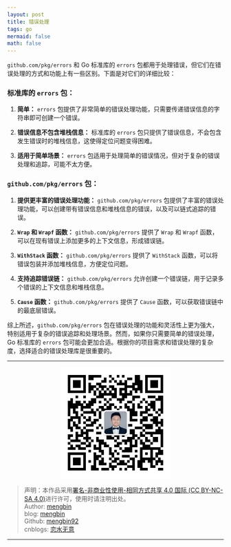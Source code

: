 ```yaml
---
layout: post
title: 错误处理
tags: go
mermaid: false
math: false
---  
```


`github.com/pkg/errors` 和 Go 标准库的 `errors` 包都用于处理错误，但它们在错误处理的方式和功能上有一些区别。下面是对它们的详细比较：

### 标准库的 `errors` 包：

1. **简单：** `errors` 包提供了非常简单的错误处理功能，只需要传递错误信息的字符串即可创建一个错误。

2. **错误信息不包含堆栈信息：** 标准库的 `errors` 包只提供了错误信息，不会包含发生错误时的堆栈信息，这使得定位问题变得困难。

3. **适用于简单场景：** `errors` 包适用于处理简单的错误情况，但对于复杂的错误处理和追踪，可能不太方便。

### `github.com/pkg/errors` 包：

1. **提供更丰富的错误处理功能：** `github.com/pkg/errors` 包提供了丰富的错误处理功能，可以创建带有错误信息和堆栈信息的错误，以及可以链式追踪的错误。

2. **`Wrap` 和 `Wrapf` 函数：** `github.com/pkg/errors` 提供了 `Wrap` 和 `Wrapf` 函数，可以在现有错误上添加更多的上下文信息，形成错误链。

3. **`WithStack` 函数：** `github.com/pkg/errors` 提供了 `WithStack` 函数，可以将错误包装并添加堆栈信息，方便定位问题。

4. **支持追踪错误链：** `github.com/pkg/errors` 允许创建一个错误链，用于记录多个错误的上下文信息和堆栈信息。

5. **`Cause` 函数：** `github.com/pkg/errors` 提供了 `Cause` 函数，可以获取错误链中的最底层错误。

综上所述，`github.com/pkg/errors` 包在错误处理的功能和灵活性上更为强大，特别适用于复杂的错误追踪和处理场景。然而，如果你只需要简单的错误处理，Go 标准库的 `errors` 包可能会更加合适。根据你的项目需求和错误处理的复杂度，选择适合的错误处理库是很重要的。

---

<div align="center">
  <img src="../img/qrcode_wechat.jpg" alt="孟斯特">
</div>

> 声明：本作品采用[署名-非商业性使用-相同方式共享 4.0 国际 (CC BY-NC-SA 4.0)](https://creativecommons.org/licenses/by-nc-sa/4.0/deed.zh)进行许可，使用时请注明出处。  
> Author: [mengbin](mengbin1992@outlook.com)  
> blog: [mengbin](https://mengbin.top)  
> Github: [mengbin92](https://mengbin92.github.io/)  
> cnblogs: [恋水无意](https://www.cnblogs.com/lianshuiwuyi/)  

---
